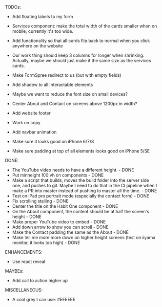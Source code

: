 TODOs:

- Add floating labels to my form
- Services component: make the total width of the cards smaller when on mobile,
  currently it's too wide.
- Add functionality so that all cards flip back to normal when you click anywhere on the website
- Our work thing should keep 3 columns for longer when shrinking. Actually, maybe we should just make it the same size as the services cards.
- Make FormSpree redirect to us (but with empty fields)
- Add shadow to all interactable elements
- Maybe we want to reduce the font size on small devices?

- Center About and Contact on screens above 1200px in width?
- Add website footer
- Work on copy
- Add navbar animation
- Make sure it looks good on iPhone 6/7/8
- Make sure padding at top of all elements looks good on iPhone 5/SE

DONE:

- The YouTube video needs to have a different height. - DONE
- Put minheight 100 vh on components - DONE
- Make a script that builds, moves the build folder into the server side one, and pushes to git. Maybe I need to
  do that in the CI pipeline when I make a PR into master instead of pushing to master all the time. - DONE
- Test on iPad pro portrait mode (especially the contact form) - DONE
- Fix scrolling stalling - DONE
- Center the title on the Habit One component - DONE
- On the About component, the content should be at half the screen's height - DONE
- Make proper YouTube video to embed - DONE
- Add down arrow to show you can scroll - DONE
- Make the Contact padding the same as the About - DONE
- Make tell me more more down on higher height screens (test on iiyama monitor, it looks too high) - DONE

ENHANCEMENTS:

- Use react reveal

MAYBEs:

- Add call to action higher up


MISCELLANEOUS: 
- A cool grey I can use: #EEEEEE